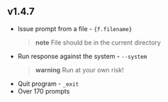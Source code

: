  ## v1.4.7

  - Issue prompt from a file - `{f.filename}`
    > **note** File should be in the current directory
  - Run response against the system - `--system`
    > **warning** Run at your own risk!
  - Quit program - `_exit`
  - Over 170 prompts 